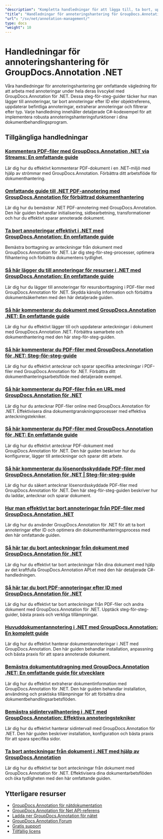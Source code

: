 ```yaml
---
"description": "Kompletta handledningar för att lägga till, ta bort, uppdatera och hantera anteckningar i dokument med GroupDocs.Annotation för .NET."
"title": "Handledningar för annoteringshantering för GroupDocs.Annotation .NET"
"url": "/sv/net/annotation-management/"
type: docs
"weight": 10
---
```


# Handledningar för annoteringshantering för GroupDocs.Annotation .NET

Våra handledningar för annoteringshantering ger omfattande vägledning för att arbeta med annoteringar under hela deras livscykel med GroupDocs.Annotation för .NET. Dessa steg-för-steg-guider täcker hur man lägger till annoteringar, tar bort annoteringar efter ID eller objektreferens, uppdaterar befintliga annoteringar, extraherar annoteringar och filtrerar efter typ. Varje handledning innehåller detaljerade C#-kodexempel för att implementera robusta annoteringshanteringsfunktioner i dina dokumentbehandlingsprogram.

## Tillgängliga handledningar

### [Kommentera PDF-filer med GroupDocs.Annotation .NET via Streams: En omfattande guide](./annotate-pdfs-groupdocs-dotnet-streams/)
Lär dig hur du effektivt kommenterar PDF-dokument i en .NET-miljö med hjälp av strömmar med GroupDocs.Annotation. Förbättra ditt arbetsflöde för dokumenthantering.

### [Omfattande guide till .NET PDF-annotering med GroupDocs.Annotation för förbättrad dokumenthantering](./net-pdf-annotation-groupdocs-guide/)
Lär dig hur du bemästrar .NET PDF-annotering med GroupDocs.Annotation. Den här guiden behandlar initialisering, sidbearbetning, transformationer och hur du effektivt sparar annoterade dokument.

### [Ta bort annoteringar effektivt i .NET med GroupDocs.Annotation: En omfattande guide](./remove-annotations-net-groupdocs-tutorial/)
Bemästra borttagning av anteckningar från dokument med GroupDocs.Annotation för .NET. Lär dig steg-för-steg-processer, optimera filhantering och förbättra dokumentens tydlighet.

### [Så här lägger du till annoteringar för resurser i .NET med GroupDocs.Annotation: En omfattande guide](./groupdocs-annotation-dotnet-resource-redaction/)
Lär dig hur du lägger till annoteringar för resursborttagning i PDF-filer med GroupDocs.Annotation för .NET. Skydda känslig information och förbättra dokumentsäkerheten med den här detaljerade guiden.

### [Så här kommenterar du dokument med GroupDocs.Annotation .NET: En omfattande guide](./annotate-documents-groupdocs-dotnet/)
Lär dig hur du effektivt lägger till och uppdaterar anteckningar i dokument med GroupDocs.Annotation .NET. Förbättra samarbete och dokumenthantering med den här steg-för-steg-guiden.

### [Så här kommenterar du PDF-filer med GroupDocs.Annotation för .NET: Steg-för-steg-guide](./annotate-pdfs-groupdocs-annotation-net/)
Lär dig hur du effektivt antecknar och sparar specifika anteckningar i PDF-filer med GroupDocs.Annotation för .NET. Förbättra ditt dokumenthanteringsarbetsflöde med detaljerade exempel.

### [Så här kommenterar du PDF-filer från en URL med GroupDocs.Annotation för .NET](./annotate-pdfs-online-groupdocs-annotation-net/)
Lär dig hur du antecknar PDF-filer online med GroupDocs.Annotation för .NET. Effektivisera dina dokumentgranskningsprocesser med effektiva anteckningstekniker.

### [Så här kommenterar du PDF-filer med GroupDocs.Annotation för .NET: En omfattande guide](./annotate-pdf-groupdocs-annotation-net/)
Lär dig hur du effektivt antecknar PDF-dokument med GroupDocs.Annotation för .NET. Den här guiden beskriver hur du konfigurerar, lägger till anteckningar och sparar ditt arbete.

### [Så här kommenterar du lösenordsskyddade PDF-filer med GroupDocs.Annotation för .NET | Steg-för-steg-guide](./annotate-password-protected-pdfs-groupdocs-dotnet/)
Lär dig hur du säkert antecknar lösenordsskyddade PDF-filer med GroupDocs.Annotation för .NET. Den här steg-för-steg-guiden beskriver hur du laddar, antecknar och sparar dokument.

### [Hur man effektivt tar bort annoteringar från PDF-filer med GroupDocs.Annotation .NET](./annotation-removal-pdf-groupdocs-dotnet-guide/)
Lär dig hur du använder GroupDocs.Annotation för .NET för att ta bort annoteringar efter ID och optimera din dokumenthanteringsprocess med den här omfattande guiden.

### [Så här tar du bort anteckningar från dokument med GroupDocs.Annotation för .NET](./remove-annotations-groupdocs-annotation-dotnet/)
Lär dig hur du effektivt tar bort anteckningar från dina dokument med hjälp av det kraftfulla GroupDocs.Annotation API:et med den här detaljerade C#-handledningen.

### [Så här tar du bort PDF-annoteringar efter ID med GroupDocs.Annotation för .NET](./manage-pdf-annotations-groupdocs-dotnet-remove-id/)
Lär dig hur du effektivt tar bort anteckningar från PDF-filer och andra dokument med GroupDocs.Annotation för .NET. Upptäck steg-för-steg-guider, bästa praxis och verkliga tillämpningar.

### [Huvuddokumentannotering i .NET med GroupDocs.Annotation: En komplett guide](./mastering-document-annotation-dotnet-groupdocs/)
Lär dig hur du effektivt hanterar dokumentannoteringar i .NET med GroupDocs.Annotation. Den här guiden behandlar installation, anpassning och bästa praxis för att spara annoterade dokument.

### [Bemästra dokumentutdragning med GroupDocs.Annotation .NET: En omfattande guide för utvecklare](./mastering-document-extraction-groupdocs-annotation-net/)
Lär dig hur du effektivt extraherar dokumentinformation med GroupDocs.Annotation för .NET. Den här guiden behandlar installation, användning och praktiska tillämpningar för att förbättra dina dokumentbehandlingsarbetsflöden.

### [Bemästra sidintervallhantering i .NET med GroupDocs.Annotation: Effektiva annoteringstekniker](./groupdocs-annotation-dotnet-page-range-management/)
Lär dig hur du effektivt hanterar sidintervall med GroupDocs.Annotation för .NET. Den här guiden beskriver installation, konfiguration och bästa praxis för att spara specifika sidor.

### [Ta bort anteckningar från dokument i .NET med hjälp av GroupDocs.Annotation](./remove-annotations-dotnet-groupdocs/)
Lär dig hur du effektivt tar bort anteckningar från dokument med GroupDocs.Annotation för .NET. Effektivisera dina dokumentarbetsflöden och öka tydligheten med den här omfattande guiden.

## Ytterligare resurser

- [GroupDocs.Annotation för nätdokumentation](https://docs.groupdocs.com/annotation/net/)
- [GroupDocs.Annotation för Net API-referens](https://reference.groupdocs.com/annotation/net/)
- [Ladda ner GroupDocs.Annotation för nätet](https://releases.groupdocs.com/annotation/net/)
- [GroupDocs.Annotation Forum](https://forum.groupdocs.com/c/annotation)
- [Gratis support](https://forum.groupdocs.com/)
- [Tillfällig licens](https://purchase.groupdocs.com/temporary-license/)